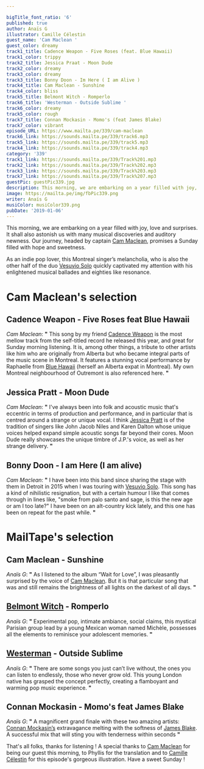 ```yaml
---

bigTitle_font_ratio: '6'
published: true
author: Anaïs G
illustrator: Camille Célestin
guest_name: 'Cam Maclean '
guest_color: dreamy
track1_title: Cadence Weapon - Five Roses (feat. Blue Hawaii)
track1_color: trippy
track2_title: Jessica Praat - Moon Dude
track2_color: dreamy
track3_color: dreamy
track3_title: Bonny Doon - Im Here ( I am Alive )
track4_title: Cam Maclean - Sunshine
track4_color: bliss
track5_title: Belmont Witch - Romperlo
track6_title: 'Westerman - Outside Sublime '
track6_color: dreamy
track5_color: rough
track7_title: Connan Mockasin - Momo's (feat James Blake)
track7_color: vibrant
episode_URL: https://www.mailta.pe/339/cam-maclean
track6_link: https://sounds.mailta.pe/339/track6.mp3
track5_link: https://sounds.mailta.pe/339/track5.mp3
track4_link: https://sounds.mailta.pe/339/track4.mp3
category: '339'
track1_link: https://sounds.mailta.pe/339/Track%201.mp3
track2_link: https://sounds.mailta.pe/339/Track%202.mp3
track3_link: https://sounds.mailta.pe/339/Track%203.mp3
track7_link: https://sounds.mailta.pe/339/Track%207.mp3
guestPic: guestPic339.jpg
description: This morning, we are embarking on a year filled with joy, love and surprises. It shall also astonish us with many musical discoveries and auditory newness. Our journey, headed by captain Cam Maclean, promises a Sunday filled with hope and sweetness.
image: https://mailta.pe/img/fbPic339.png
writer: Anaïs G
musiColor: musiColor339.png
pubDate: '2019-01-06'
---
```


This morning, we are embarking on a year filled with joy, love and surprises. It shall also astonish us with many musical discoveries and auditory newness. Our journey, headed by captain [Cam Maclean](https://atelierciseaux.bandcamp.com/album/cam-maclean-wait-for-love), promises a Sunday filled with hope and sweetness.
  
As an indie pop lover, this Montreal singer’s melancholia, who is also the other half of the duo [Vesuvio Solo](https://vesuviosolo.bandcamp.com/) quickly captivated my attention with his enlightened musical ballades and eighties like resonance.


# Cam Maclean's selection

## Cadence Weapon - Five Roses feat Blue Hawaii
_Cam Maclean_: **"** This song by my friend [Cadence Weapon](http://www.cadenceweaponmusic.com/) is the most mellow track from the self-titled record he released this year, and great for Sunday morning listening. It is, among other things, a tribute to other artists like him who are originally from Alberta but who became integral parts of the music scene in Montreal. It features a stunning vocal performance by Raphaelle from [Blue Hawaii](https://bluehawaii.bandcamp.com/) (herself an Alberta expat in Montreal). My own Montreal neighbourhood of Outremont is also referenced here. **"** 

## Jessica Pratt - Moon Dude
_Cam Maclean_: **"** I've always been into folk and acoustic music that's eccentric in terms of production and performance, and in particular that is centred around a strange or unique vocal. I think [Jessica Pratt](https://twitter.com/jessicaprattsf?lang=fr) is of the tradition of singers like John Jacob Niles and Karen Dalton whose unique voices helped expand simple acoustic songs far beyond their cores. Moon Dude really showcases the unique timbre of J.P.'s voice, as well as her strange delivery. **"** 

## Bonny Doon - I am Here (I am alive)
_Cam Maclean_: **"** I have been into this band since sharing the stage with them in Detroit in 2015 when I was touring with [Vesuvio Solo](https://vesuviosolo.bandcamp.com/). This song has a kind of nihilistic resignation, but with a certain humour I like that comes through in lines like, "smoke from palo santo and sage, is this the new age or am I too late?" I have been on an alt-country kick lately, and this one has been on repeat for the past while. **"** 

# MailTape's selection

## Cam Maclean - Sunshine 
_Anaïs G_: **"** As I listened to the album “Wait for Love”, I was pleasantly surprised by the voice of [Cam Maclean](https://fr-fr.facebook.com/cammacleanband/). But it is that particular song that was and still remains the brightness of all lights on the darkest of all days. **"** 


## [Belmont Witch](https://belmontwitch.bandcamp.com/) - Romperlo 
_Anaïs G_: **"** Experimental pop, intimate ambiance, social claims, this mystical Parisian group lead by a young Mexican woman named Michèle, possesses all the elements to reminisce your adolescent memories. **"** 


## [Westerman](https://soundcloud.com/westermanmusicuk) - Outside Sublime
_Anaïs G_: **"** There are some songs you just can’t live without, the ones you can listen to endlessly, those who never grow old. This young London native has grasped the concept perfectly, creating a flamboyant and warming pop music experience. **"** 


## Connan Mockasin - Momo's feat James Blake
 _Anaïs G_: **"** A magnificent grand finale with these two amazing artists: [Connan Mockasin’s](https://soundcloud.com/connanmockasin) extravagance melting with the softness of [James Blake](https://www.jamesblakemusic.com/). A successful mix that will sting you with tenderness within seconds **"** 


 That's all folks, thanks for listening ! A special thanks to [Cam Maclean](https://soundcloud.com/cammacleanband) for being our guest this morning, to Phyllis for the translation
and to [Camille Célestin](http://bravocamo.studio/) for this episode's gorgeous illustration. Have a sweet Sunday !
